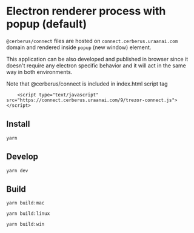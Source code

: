 # Electron renderer process with popup (default)

`@cerberus/connect` files are hosted on `connect.cerberus.uraanai.com` domain and rendered inside `popup` (new window) element.

This application can be also developed and published in browser since it doesn't require any electron specific behavior and it will act in the same way in both environments.

Note that @cerberus/connect is included in index.html script tag

```
    <script type="text/javascript" src="https://connect.cerberus.uraanai.com/9/trezor-connect.js"></script>
```

## Install

`yarn`

## Develop

`yarn dev`

## Build

`yarn build:mac`

`yarn build:linux`

`yarn build:win`
